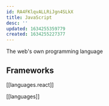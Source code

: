 ```yaml
---
id: RA4FKlqvALLRiJgn4SLkX
title: JavaScript
desc: ''
updated: 1634255359779
created: 1634255227377
---
```


The web's own programming language

## Frameworks

[[languages.react]]

[[languages]]
